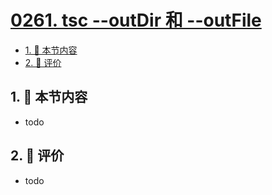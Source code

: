 # [0261. tsc --outDir 和 --outFile](https://github.com/tnotesjs/TNotes.typescript/tree/main/notes/0261.%20tsc%20--outDir%20%E5%92%8C%20--outFile)

<!-- region:toc -->

- [1. 🎯 本节内容](#1--本节内容)
- [2. 🫧 评价](#2--评价)

<!-- endregion:toc -->

## 1. 🎯 本节内容

- todo

## 2. 🫧 评价

- todo
